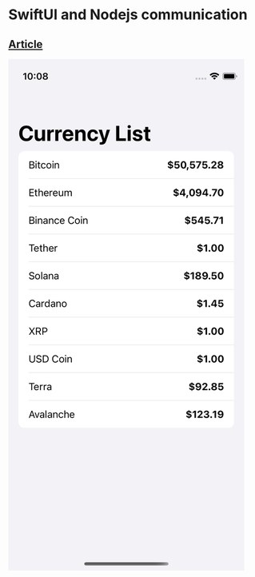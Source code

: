 # SwiftUI  and Nodejs communication


## [Article](https://erdemildiz.medium.com/swiftui-and-nodejs-communication-93c022d33dc6)

![App](https://github.com/erdemildiz/socket-demo-app/blob/main/images/Simulator_Screen_Shot_-_iPhone_13_mini_-_2021-12-23_at_22.08.17.png)

